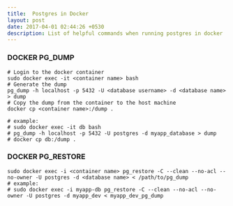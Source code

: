 ```yaml
---
title:  Postgres in Docker
layout: post
date: 2017-04-01 02:44:26 +0530
description: List of helpful commands when running postgres in docker
---
```


### DOCKER PG_DUMP

    # Login to the docker container
    sudo docker exec -it <container name> bash
    # Generate the dump
    pg_dump -h localhost -p 5432 -U <database username> -d <database name> > dump
    # Copy the dump from the container to the host machine
    docker cp <container name>:/dump .

    # example:
    # sudo docker exec -it db bash
    # pg_dump -h localhost -p 5432 -U postgres -d myapp_database > dump
    # docker cp db:/dump .

### DOCKER PG_RESTORE

    sudo docker exec -i <container name> pg_restore -C --clean --no-acl --no-owner -U postgres -d <database name> < /path/to/pg_dump
    # example:
    # sudo docker exec -i myapp-db pg_restore -C --clean --no-acl --no-owner -U postgres -d myapp_dev < myapp_dev_pg_dump

